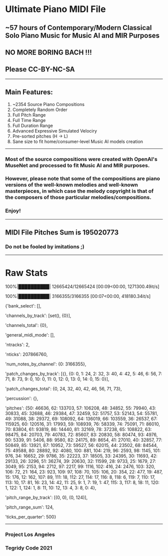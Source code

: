 # Ultimate Piano MIDI File

## ~57 hours of Contemporary/Modern Classical Solo Piano Music for Music AI and MIR Purposes

## NO MORE BORING BACH !!!

## Please CC-BY-NC-SA

***

## Main Features:

1) ~2354 Source Piano Compositions
2) Completely Random Order
3) Full Pitch Range
4) Full Time Range
5) Full Duration Range
6) Advanced Expressive Simulated Velociry
7) Pre-sorted pitches (H -> L)
8) Sane size to fit home/consumer-level Music AI models creation

***

### Most of the source compositions were created with OpenAI's MuseNet and processed to fit Music AI and MIR purposes.

### However, please note that some of the compositions are piano versions of the well-known melodies and well-known masterpieces, in which case the melody copyright is that of the composers of those particular melodies/compositions.

### Enjoy!

***

## MIDI File Pitches Sum is 195020773
### Do not be fooled by imitations ;)

***

# Raw Stats


100%|██████████| 12665424/12665424 [00:09<00:00, 1271300.49it/s]

100%|██████████| 3166355/3166355 [00:07<00:00, 418180.34it/s]

{'bank_select': [],

 'channels_by_track': [set(), {0}],
 
 'channels_total': {0},
 
 'general_midi_mode': [],
 
 'ntracks': 2,
 
 'nticks': 207866760,
 
 'num_notes_by_channel': {0: 3166355},
 
 'patch_changes_by_track': [{},
  {0: 0,
   1: 24,
   2: 32,
   3: 40,
   4: 42,
   5: 46,
   6: 56,
   7: 71,
   8: 73,
   9: 0,
   10: 0,
   11: 0,
   12: 0,
   13: 0,
   14: 0,
   15: 0}],
   
 'patch_changes_total': {0, 24, 32, 40, 42, 46, 56, 71, 73},
 
 'percussion': {},
 
 'pitches': {50: 46636,
  62: 133703,
  57: 106208,
  48: 34852,
  55: 79940,
  43: 30833,
  45: 32688,
  46: 29384,
  47: 32459,
  52: 51757,
  53: 52143,
  54: 55781,
  49: 31088,
  38: 29372,
  69: 108092,
  64: 136019,
  66: 103559,
  36: 26537,
  67: 115925,
  60: 120516,
  31: 17993,
  59: 108939,
  76: 58339,
  74: 75091,
  71: 86010,
  70: 83804,
  61: 93819,
  86: 14440,
  81: 32169,
  78: 37238,
  65: 108822,
  63: 98475,
  84: 20703,
  79: 40783,
  72: 85607,
  83: 20830,
  58: 80474,
  93: 4976,
  90: 5339,
  91: 5406,
  88: 9580,
  82: 24175,
  89: 8654,
  41: 27010,
  40: 32857,
  77: 50849,
  85: 13921,
  87: 10952,
  73: 59527,
  56: 62015,
  44: 23502,
  68: 84544,
  75: 49588,
  80: 28892,
  92: 4080,
  100: 881,
  104: 219,
  96: 2593,
  98: 1145,
  101: 976,
  34: 16652,
  29: 9786,
  35: 22223,
  37: 18505,
  33: 24395,
  30: 11693,
  42: 29133,
  26: 3296,
  51: 36274,
  39: 20630,
  32: 11599,
  28: 9733,
  25: 1679,
  27: 3049,
  95: 2153,
  94: 2712,
  97: 2217,
  99: 1116,
  102: 416,
  24: 2476,
  103: 320,
  106: 72,
  21: 164,
  23: 923,
  109: 97,
  108: 70,
  105: 106,
  20: 354,
  22: 477,
  19: 487,
  15: 176,
  12: 162,
  107: 89,
  111: 18,
  112: 27,
  114: 17,
  116: 8,
  118: 6,
  119: 7,
  110: 17,
  113: 10,
  17: 81,
  16: 23,
  14: 42,
  11: 25,
  9: 1,
  7: 19,
  1: 47,
  115: 3,
  117: 8,
  18: 11,
  120: 1,
  122: 1,
  124: 1,
  8: 11,
  10: 12,
  13: 4,
  3: 8,
  0: 4},
  
 'pitch_range_by_track': [(0, 0), (0, 124)],
 
 'pitch_range_sum': 124,
 
 'ticks_per_quarter': 500}
 
***
### Project Los Angeles

### Tegridy Code 2021
